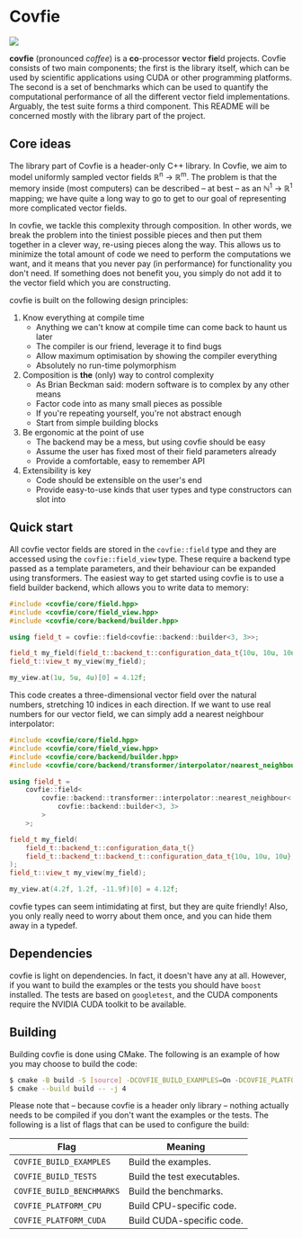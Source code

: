 # Covfie

![](https://github.com/stephenswat/covfie/actions/workflows/builds.yml/badge.svg?branch=main)

**covfie** (pronounced _coffee_) is a **co**-processor **v**ector **fie**ld
projects. Covfie consists of two main components; the first is the library
itself, which can be used by scientific applications using CUDA or other
programming platforms. The second is a set of benchmarks which can be used to
quantify the computational performance of all the different vector field
implementations. Arguably, the test suite forms a third component. This README
will be concerned mostly with the library part of the project.

## Core ideas

The library part of Covfie is a header-only C++ library. In Covfie, we aim to
model uniformly sampled vector fields ℝ<sup>n</sup> → ℝ<sup>m</sup>. The
problem is that the memory inside (most computers) can be described &ndash; at
best &ndash; as an ℕ<sup>1</sup> → ℝ<sup>1</sup> mapping; we have quite a long
way to go to get to our goal of representing more complicated vector fields.

In covfie, we tackle this complexity through composition. In other words, we
break the problem into the tiniest possible pieces and then put them together
in a clever way, re-using pieces along the way. This allows us to minimize the
total amount of code we need to perform the computations we want, and it means
that you never pay (in performance) for functionality you don't need. If
something does not benefit you, you simply do not add it to the vector field
which you are constructing.

covfie is built on the following design principles:

1. Know everything at compile time
    * Anything we can't know at compile time can come back to haunt us later
    * The compiler is our friend, leverage it to find bugs
    * Allow maximum optimisation by showing the compiler everything
    * Absolutely no run-time polymorphism
2. Composition is **the** (only) way to control complexity
    * As Brian Beckman said: modern software is to complex by any other means
    * Factor code into as many small pieces as possible
    * If you're repeating yourself, you're not abstract enough
    * Start from simple building blocks
3. Be ergonomic at the point of use
    * The backend may be a mess, but using covfie should be easy
    * Assume the user has fixed most of their field parameters already
    * Provide a comfortable, easy to remember API
4. Extensibility is key
    * Code should be extensible on the user's end
    * Provide easy-to-use kinds that user types and type constructors can slot
      into

## Quick start

All covfie vector fields are stored in the `covfie::field` type and they are
accessed using the `covfie::field_view` type. These require a backend type
passed as a template parameters, and their behaviour can be expanded using
transformers. The easiest way to get started using covfie is to use a field
builder backend, which allows you to write data to memory:

```cpp
#include <covfie/core/field.hpp>
#include <covfie/core/field_view.hpp>
#include <covfie/core/backend/builder.hpp>

using field_t = covfie::field<covfie::backend::builder<3, 3>>;

field_t my_field(field_t::backend_t::configuration_data_t{10u, 10u, 10u});
field_t::view_t my_view(my_field);

my_view.at(1u, 5u, 4u)[0] = 4.12f;
```

This code creates a three-dimensional vector field over the natural numbers,
stretching 10 indices in each direction. If we want to use real numbers for our
vector field, we can simply add a nearest neighbour interpolator:

```cpp
#include <covfie/core/field.hpp>
#include <covfie/core/field_view.hpp>
#include <covfie/core/backend/builder.hpp>
#include <covfie/core/backend/transformer/interpolator/nearest_neighbour.hpp>

using field_t =
    covfie::field<
        covfie::backend::transformer::interpolator::nearest_neighbour<
            covfie::backend::builder<3, 3>
        >
    >;

field_t my_field(
    field_t::backend_t::configuration_data_t{}
    field_t::backend_t::backend_t::configuration_data_t{10u, 10u, 10u},
);
field_t::view_t my_view(my_field);

my_view.at(4.2f, 1.2f, -11.9f)[0] = 4.12f;
```

covfie types can seem intimidating at first, but they are quite friendly! Also,
you only really need to worry about them once, and you can hide them away in a
typedef.

## Dependencies

covfie is light on dependencies. In fact, it doesn't have any at all. However,
if you want to build the examples or the tests you should have `boost`
installed. The tests are based on `googletest`, and the CUDA components require
the NVIDIA CUDA toolkit to be available.

## Building

Building covfie is done using CMake. The following is an example of how you may
choose to build the code:

```bash
$ cmake -B build -S [source] -DCOVFIE_BUILD_EXAMPLES=On -DCOVFIE_PLATFORM_CPU=On
$ cmake --build build -- -j 4
```

Please note that &ndash; because covfie is a header only library &ndash;
nothing actually needs to be compiled if you don't want the examples or the
tests. The following is a list of flags that can be used to configure the
build:

| Flag | Meaning |
| - | - |
| `COVFIE_BUILD_EXAMPLES` | Build the examples. |
| `COVFIE_BUILD_TESTS` | Build the test executables. |
| `COVFIE_BUILD_BENCHMARKS` | Build the benchmarks. |
| `COVFIE_PLATFORM_CPU` | Build CPU-specific code. |
| `COVFIE_PLATFORM_CUDA` | Build CUDA-specific code. |

